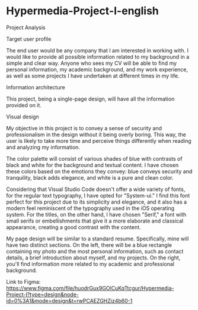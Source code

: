 # Hypermedia-Project-I-english
Project Analysis

Target user profile

The end user would be any company that I am interested in working with. I would like to provide all possible information related to my background in a simple and clear way. Anyone who sees my CV will be able to find my personal information, my academic background, and my work experience, as well as some projects I have undertaken at different times in my life.

Information architecture

This project, being a single-page design, will have all the information provided on it.

Visual design

My objective in this project is to convey a sense of security and professionalism in the design without it being overly boring. This way, the user is likely to take more time and perceive things differently when reading and analyzing my information.

The color palette will consist of various shades of blue with contrasts of black and white for the background and textual content. I have chosen these colors based on the emotions they convey: blue conveys security and tranquility, black adds elegance, and white is a pure and clean color.

Considering that Visual Studio Code doesn't offer a wide variety of fonts, for the regular text typography, I have opted for "System-ui." I find this font perfect for this project due to its simplicity and elegance, and it also has a modern feel reminiscent of the typography used in the iOS operating system. For the titles, on the other hand, I have chosen "Serif," a font with small serifs or embellishments that give it a more elaborate and classical appearance, creating a good contrast with the content.

My page design will be similar to a standard resume. Specifically, mine will have two distinct sections. On the left, there will be a blue rectangle containing my photo and the most personal information, such as contact details, a brief introduction about myself, and my projects. On the right, you'll find information more related to my academic and professional background.

Link to Figma: https://www.figma.com/file/huodrGux9GOlCuKqTtcgur/Hypermedia-Project-I?type=design&node-id=0%3A1&mode=design&t=rwPCAEZGHZiz4b60-1
